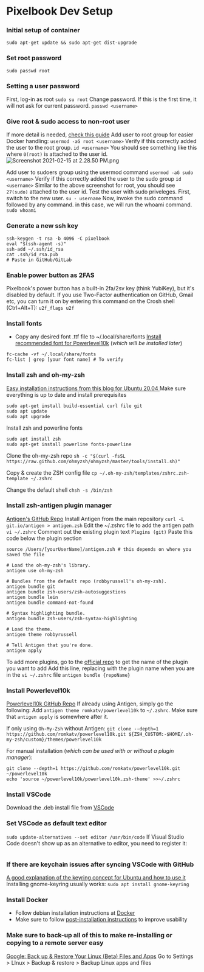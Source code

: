 # Pixelbook Dev Setup

### Initial setup of container
```sudo apt-get update && sudo apt-get dist-upgrade```

### Set root password
```sudo passwd root```

### Setting a user password
First, log-in as root
```sudo su root```
Change password. If this is the first time, it will not ask for current password.
```passwd <username>```

### Give root & sudo access to non-root user
If more detail is needed, [check this guide](https://linoxide.com/linux-how-to/add-user-to-sudoers-on-debian/)
Add user to root group for easier Docker handling:
```usermod -aG root <username>```
Verify if this correctly added the user to the root group.
```id <username>```
You should see something like this where `0(root)` is attached to the user id.
<img src="blob:chrome-untrusted://media-app/a7177af1-72e3-4e34-9a76-b9bf88c816f3" alt="Screenshot 2021-02-15 at 2.28.50 PM.png"/>

Add user to sudoers group using the usermod command
```usermod -aG sudo <username>```
Verify if this correctly added the user to the sudo group
```id <username>```
Similar to the above screenshot for root, you should see `27(sudo)` attached to the user id.
Test the user with sudo priveleges. First, switch to the new user.
```su - username```
Now, invoke the sudo command followed by any command. in this case, we will run the whoami command.
```sudo whoami```

### Generate a new ssh key
```
ssh-keygen -t rsa -b 4096 -C pixelbook
eval "$(ssh-agent -s)"
ssh-add ~/.ssh/id_rsa
cat .ssh/id_rsa.pub
# Paste in GitHub/GitLab
```

### Enable power button as 2FAS
Pixelbook's power button has a built-in 2fa/2sv key (think YubiKey), but it's disabled by default. If you use Two-Factor authentication on GitHub, Gmail etc, you can turn it on by entering this command on the Crosh shell (Ctrl+Alt+T):
```u2f_flags u2f```

### Install fonts
- Copy any desired font .ttf file to ~/.local/share/fonts
[Install recommended font for Powerlevel10k](https://github.com/romkatv/powerlevel10k#meslo-nerd-font-patched-for-powerlevel10k) (_which will be installed later_)

```
fc-cache -vf ~/.local/share/fonts
fc-list | grep [your font name] # To verify
```

### Install zsh and oh-my-zsh
[Easy installation instructions from this blog for Ubuntu 20.04 ](https://chrisrmiller.com/install-zsh-and-oh-my-zsh-on-ubuntu-20-04/)
Make sure everything is up to date and install prerequisites
```
sudo apt-get install build-essential curl file git
sudo apt update
sudo apt upgrade
```

Install zsh and powerline fonts
```
sudo apt install zsh
sudo apt-get install powerline fonts-powerline
```

Clone the oh-my-zsh repo
```sh -c "$(curl -fsSL https://raw.github.com/ohmyzsh/ohmyzsh/master/tools/install.sh)"```

Copy & create the ZSH config file
```cp ~/.oh-my-zsh/templates/zshrc.zsh-template ~/.zshrc```

Change the default shell
```chsh -s /bin/zsh```

### Install zsh-antigen plugin manager
[Antigen's GitHub Repo](https://github.com/zsh-users/antigen)
Install Antigen from the main repository
```curl -L git.io/antigen > antigen.zsh```
Edit the ~/.zshrc file to add the antigen path
```vi ~/.zshrc```
Comment out the existing plugin text
```Plugins (git)```
Paste this code below the plugin section
```
source /Users/[yourUserName]/antigen.zsh # this depends on where you saved the file

# Load the oh-my-zsh's library.
antigen use oh-my-zsh

# Bundles from the default repo (robbyrussell's oh-my-zsh).
antigen bundle git
antigen bundle zsh-users/zsh-autosuggestions
antigen bundle lein
antigen bundle command-not-found

# Syntax highlighting bundle.
antigen bundle zsh-users/zsh-syntax-highlighting

# Load the theme.
antigen theme robbyrussell

# Tell Antigen that you're done.
antigen apply
```
To add more plugins, go to the [official repo](https://github.com/ohmyzsh/ohmyzsh/wiki/Plugins) to get the name of the plugin you want to add
Add this line, replacing with the plugin name when you are in the `vi ~/.zshrc` file
```antigen bundle {repoName}```

### Install Powerlevel10k
[Powerlevel10k GitHub Repo](https://github.com/romkatv/powerlevel10k)
If already using Antigen, simply go the following:
Add `antigen theme romkatv/powerlevel10k` to `~/.zshrc`. Make sure that `antigen apply` is somewhere after it.

If only using `Oh-My-Zsh` without Antigen:
```git clone --depth=1 https://github.com/romkatv/powerlevel10k.git ${ZSH_CUSTOM:-$HOME/.oh-my-zsh/custom}/themes/powerlevel10k```

For manual installation (_which can be used with or without a plugin manager_):
```
git clone --depth=1 https://github.com/romkatv/powerlevel10k.git ~/powerlevel10k
echo 'source ~/powerlevel10k/powerlevel10k.zsh-theme' >>~/.zshrc
```

### Install VSCode
Download the .deb install file from [VSCode](https://code.visualstudio.com/)

### Set VSCode as default text editor
```sudo update-alternatives --set editor /usr/bin/code```
If Visual Studio Code doesn't show up as an alternative to editor, you need to register it:
```sudo update-alternatives --install editor /usr/bin/editor $(which code)
```

### If there are keychain issues after syncing VSCode with GitHub 
[A good explanation of the keyring concept for Ubuntu and how to use it](https://itsfoss.com/ubuntu-keyring/)
Installing gnome-keyring usually works:
```sudo apt install gnome-keyring```

### Install Docker
- Follow debian installation instructions at [Docker](https://docs.docker.com/engine/install/debian/)
- Make sure to follow [post-installation instructions](https://docs.docker.com/engine/install/linux-postinstall/) to improve usability

### Make sure to back-up all of this to make re-installing or copying to a remote server easy
[Google: Back up & Restore Your Linux (Beta) Files and Apps](https://support.google.com/pixelbook/answer/9654926?hl=en&ref_topic=9146794)
Go to Settings > LInux > Backup & restore > Backup Linux apps and files

